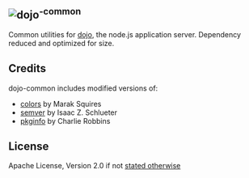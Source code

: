 <img src="https://raw.github.com/dcodeIO/dojo/master/dojo-small.png" alt="dojo" /><sup>-common</sup>
-----------
Common utilities for [dojo](https://github.com/dcodeIO/dojo), the node.js application server. Dependency reduced and
optimized for size.

Credits
-------
dojo-common includes modified versions of:

* [colors](https://npmjs.org/package/colors) by Marak Squires
* [semver](https://npmjs.org/package/semver) by Isaac Z. Schlueter
* [pkginfo](https://npmjs.org/package/pkginfo) by Charlie Robbins

License
-------
Apache License, Version 2.0 if not [stated otherwise](https://github.com/dcodeIO/dojo/blob/master/dojo-common/lib/LICENSE)
